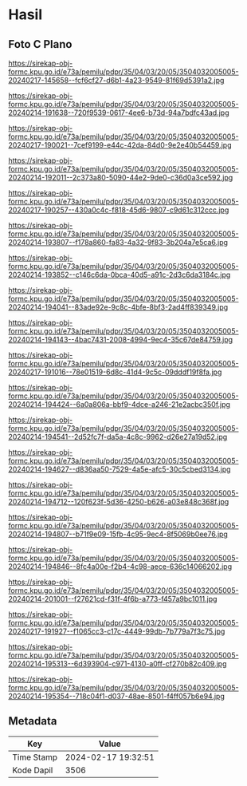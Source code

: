 # Hasil

## Foto C Plano

https://sirekap-obj-formc.kpu.go.id/e73a/pemilu/pdpr/35/04/03/20/05/3504032005005-20240217-145658--fcf6cf27-d6b1-4a23-9549-81f69d5391a2.jpg

https://sirekap-obj-formc.kpu.go.id/e73a/pemilu/pdpr/35/04/03/20/05/3504032005005-20240214-191638--720f9539-0617-4ee6-b73d-94a7bdfc43ad.jpg

https://sirekap-obj-formc.kpu.go.id/e73a/pemilu/pdpr/35/04/03/20/05/3504032005005-20240217-190021--7cef9199-e44c-42da-84d0-9e2e40b54459.jpg

https://sirekap-obj-formc.kpu.go.id/e73a/pemilu/pdpr/35/04/03/20/05/3504032005005-20240214-192011--2c373a80-5090-44e2-9de0-c36d0a3ce592.jpg

https://sirekap-obj-formc.kpu.go.id/e73a/pemilu/pdpr/35/04/03/20/05/3504032005005-20240217-190257--430a0c4c-f818-45d6-9807-c9d61c312ccc.jpg

https://sirekap-obj-formc.kpu.go.id/e73a/pemilu/pdpr/35/04/03/20/05/3504032005005-20240214-193807--f178a860-fa83-4a32-9f83-3b204a7e5ca6.jpg

https://sirekap-obj-formc.kpu.go.id/e73a/pemilu/pdpr/35/04/03/20/05/3504032005005-20240214-193852--c146c6da-0bca-40d5-a91c-2d3c6da3184c.jpg

https://sirekap-obj-formc.kpu.go.id/e73a/pemilu/pdpr/35/04/03/20/05/3504032005005-20240214-194041--83ade92e-9c8c-4bfe-8bf3-2ad4ff839349.jpg

https://sirekap-obj-formc.kpu.go.id/e73a/pemilu/pdpr/35/04/03/20/05/3504032005005-20240214-194143--4bac7431-2008-4994-9ec4-35c67de84759.jpg

https://sirekap-obj-formc.kpu.go.id/e73a/pemilu/pdpr/35/04/03/20/05/3504032005005-20240217-191016--78e01519-6d8c-41d4-9c5c-09dddf19f8fa.jpg

https://sirekap-obj-formc.kpu.go.id/e73a/pemilu/pdpr/35/04/03/20/05/3504032005005-20240214-194424--6a0a806a-bbf9-4dce-a246-21e2acbc350f.jpg

https://sirekap-obj-formc.kpu.go.id/e73a/pemilu/pdpr/35/04/03/20/05/3504032005005-20240214-194541--2d52fc7f-da5a-4c8c-9962-d26e27a19d52.jpg

https://sirekap-obj-formc.kpu.go.id/e73a/pemilu/pdpr/35/04/03/20/05/3504032005005-20240214-194627--d836aa50-7529-4a5e-afc5-30c5cbed3134.jpg

https://sirekap-obj-formc.kpu.go.id/e73a/pemilu/pdpr/35/04/03/20/05/3504032005005-20240214-194712--120f623f-5d36-4250-b626-a03e848c368f.jpg

https://sirekap-obj-formc.kpu.go.id/e73a/pemilu/pdpr/35/04/03/20/05/3504032005005-20240214-194807--b71f9e09-15fb-4c95-9ec4-8f5069b0ee76.jpg

https://sirekap-obj-formc.kpu.go.id/e73a/pemilu/pdpr/35/04/03/20/05/3504032005005-20240214-194846--8fc4a00e-f2b4-4c98-aece-636c14066202.jpg

https://sirekap-obj-formc.kpu.go.id/e73a/pemilu/pdpr/35/04/03/20/05/3504032005005-20240214-201001--f27621cd-f31f-4f6b-a773-f457a9bc1011.jpg

https://sirekap-obj-formc.kpu.go.id/e73a/pemilu/pdpr/35/04/03/20/05/3504032005005-20240217-191927--f1065cc3-c17c-4449-99db-7b779a7f3c75.jpg

https://sirekap-obj-formc.kpu.go.id/e73a/pemilu/pdpr/35/04/03/20/05/3504032005005-20240214-195313--6d393904-c971-4130-a0ff-cf270b82c409.jpg

https://sirekap-obj-formc.kpu.go.id/e73a/pemilu/pdpr/35/04/03/20/05/3504032005005-20240214-195354--718c04f1-d037-48ae-8501-f4ff057b6e94.jpg


## Metadata

| Key        | Value               |
| ---------- | ------------------- |
| Time Stamp | 2024-02-17 19:32:51 |
| Kode Dapil | 3506                |




